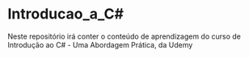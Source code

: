 # Introducao_a_C#
Neste repositório irá conter o conteúdo de aprendizagem do curso de Introdução ao C# - Uma Abordagem Prática, da Udemy
